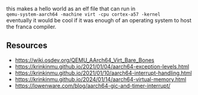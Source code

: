 
this makes a hello world as an elf file that can run in  
`qemu-system-aarch64 -machine virt -cpu cortex-a57 -kernel`  
eventually it would be cool if it was enough of an operating system to host the franca compiler. 

## Resources

- https://wiki.osdev.org/QEMU_AArch64_Virt_Bare_Bones
- https://krinkinmu.github.io/2021/01/04/aarch64-exception-levels.html
- https://krinkinmu.github.io/2021/01/10/aarch64-interrupt-handling.html
- https://krinkinmu.github.io/2024/01/14/aarch64-virtual-memory.html
- https://lowenware.com/blog/aarch64-gic-and-timer-interrupt/
